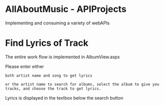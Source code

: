 # AllAboutMusic - APIProjects
Implementing and consuming a variety of webAPIs

# Find Lyrics of Track

The entire work flow is implemented in AlbumView.aspx

Please enter either 

	both artist name and song to get lyrics
	
	or the artist name to search for albums, select the album to give you tracks, and choose the track to get lyrics.

Lyrics is displayed in the textbox below the search button

